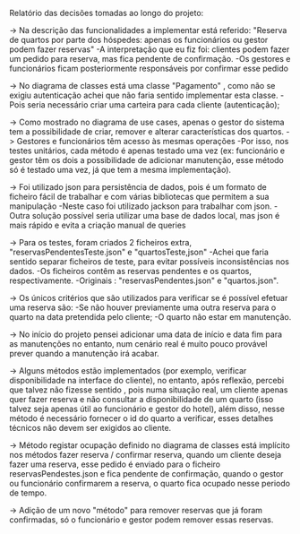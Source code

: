Relatório das decisões tomadas ao longo do projeto:

-> Na descrição das funcionalidades a implementar está referido: "Reserva de quartos por parte dos hóspedes: apenas os funcionários ou gestor podem fazer reservas"
-A interpretação que eu fiz foi: clientes podem fazer um pedido para reserva, mas fica pendente de confirmação.
-Os gestores e funcionários ficam posteriormente responsáveis por confirmar esse pedido

-> No diagrama de classes está uma classe "Pagamento" , como não se exigiu autenticação achei que não faria sentido implementar esta classe.
-Pois seria necessário criar uma carteira para cada cliente (autenticação);

-> Como mostrado no diagrama de use cases, apenas o gestor do sistema tem a possibilidade de criar, remover e alterar características dos quartos.
-> Gestores e funcionários têm acesso às mesmas operações
   -Por isso, nos testes unitários, cada método é apenas testado uma vez (ex: funcionário e gestor têm os dois a possibilidade de adicionar manutenção, esse método só
   é testado uma vez, já que tem a mesma implementação).
 
-> Foi utilizado json para persistência de dados, pois é um formato de ficheiro fácil de trabalhar e com várias bibliotecas que permitem a sua manipulação
   -Neste caso foi utilizado jackson para trabalhar com json.
   -Outra solução possível seria utilizar uma base de dados local, mas json é mais rápido e evita a criação manual de queries

-> Para os testes, foram criados 2 ficheiros extra, "reservasPendentesTeste.json" e "quartosTeste,json"
   -Achei que faria sentido separar ficheiros de teste, para evitar possíveis inconsistências nos dados.
   -Os ficheiros contêm as reservas pendentes e os quartos, respectivamente.
   -Originais : "reservasPendentes.json" e "quartos.json".

-> Os únicos critérios que são utilizados para verificar se é possível efetuar uma reserva são:
   -Se não houver previamente uma outra reserva para o quarto na data pretendida pelo cliente;
   -O quarto não estar em manutenção.

-> No início do projeto pensei adicionar uma data de início e data fim para as manutenções no entanto, num cenário real é muito pouco provável prever quando a manutenção irá acabar.

-> Alguns métodos estão implementados (por exemplo, verificar disponibilidade na interface do cliente), no entanto, após reflexão, percebi que talvez não fizesse
sentido , pois numa situação real, um cliente apenas quer fazer reserva e não consultar a disponibilidade de um quarto (isso talvez seja apenas útil ao funcionário e gestor do hotel), além disso, nesse método é necessário fornecer o id do quarto a verificar, esses detalhes técnicos não devem ser exigidos ao cliente.

-> Método registar ocupação definido no diagrama de classes está implícito nos métodos fazer reserva / confirmar reserva, quando um cliente deseja fazer uma reserva,
esse pedido é enviado para o ficheiro reservasPendestes.json e fica pendente de confirmação, quando o gestor ou funcionário confirmarem a reserva, o quarto fica ocupado nesse periodo de tempo.

-> Adição de um novo "método" para remover reservas que já foram confirmadas, só o funcionário e gestor podem remover essas reservas.

